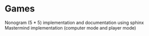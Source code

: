 # Games
Nonogram (5 * 5) implementation and documentation using sphinx
Mastermind implementation (computer mode and player mode)
